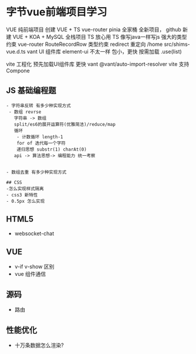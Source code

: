 # 字节vue前端项目学习


VUE 纯前端项目 创建 VUE + TS vue-router pinia 全家桶 全新项目， github 新建
VUE + KOA + MySQL 全栈项目
TS 放心用
TS 像写java一样写js 强大的类型约束
vue-router
RouteRecordRow 类型约束
redirect 重定向 /home
src/shims-vue.d.ts
vant UI 组件库
element-ui 不太一样 包小，更快 按需加载 .use(list)

vite 工程化 预先加载UI组件库 更快 vant @vant/auto-import-resolver vite 支持 Compone



 ## JS 基础编程题

    - 字符串反转 有多少种实现方式
     - 数组 revrse
       字符串 -> 数组
       split/es6的展开运算符(优雅简洁)/reduce/map
       循环
        - 计数循环 length-1
        for of 迭代每一个字符
        递归思想 substr(1) charAt(0)
       api -> 算法思想-> 编程能力 统一考察
      

    - 数组去重 有多少种实现方式

    ## CSS
    -怎么实现样式隔离
    - css3 新特性
    - 0.5px 怎么实现

## HTML5
 - websocket-chat

 ## VUE
 - v-if v-show 区别
 - vue 组件通信

 ## 源码
 - 路由

 ## 性能优化
 - 十万条数据怎么渲染?
